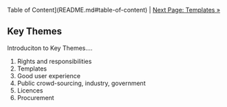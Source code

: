Table of Content](README.md#table-of-content) | [Next Page: Templates »](3_Templates.md)

## Key Themes

Introduciton to Key Themes....

1. Rights and responsibilities
2. Templates
3. Good user experience
4. Public crowd-sourcing, industry, government
5. Licences
6. Procurement
